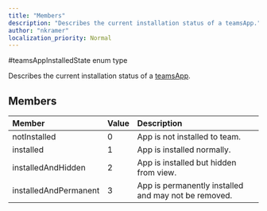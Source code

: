 ```yaml
---
title: "Members"
description: "Describes the current installation status of a teamsApp."
author: "nkramer"
localization_priority: Normal
---
```


#teamsAppInstalledState enum type



Describes the current installation status of a [teamsApp](teamsapp.md).

## Members

| Member | Value| Description |
|:---------------|:--------|:----------|
|notInstalled|0|App is not installed to team.|
|installed|1|App is installed normally.|
|installedAndHidden|2|App is installed but hidden from view.|
|installedAndPermanent|3|App is permanently installed and may not be removed.|
